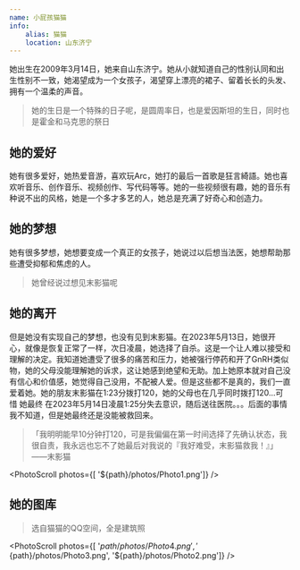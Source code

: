 ```yaml
---
name: 小屁孩猫猫
info:
    alias: 猫猫
    location: 山东济宁
---
```


她出生在2009年3月14日，她来自山东济宁。她从小就知道自己的性别认同和出生性别不一致，她渴望成为一个女孩子，渴望穿上漂亮的裙子、留着长长的头发、拥有一个温柔的声音。

> 她的生日是一个特殊的日子呢，是圆周率日，也是爱因斯坦的生日，同时也是霍金和马克思的祭日

## 她的爱好

她有很多爱好，她热爱音游，喜欢玩Arc，她打的最后一首歌是狂言綺語。她也喜欢听音乐、创作音乐、视频创作、写代码等等。她的一些视频很有趣，她的音乐有种说不出的风格，她是一个多才多艺的人，她总是充满了好奇心和创造力。

## 她的梦想

她有很多梦想，她想要变成一个真正的女孩子，她说过以后想当法医，她想帮助那些遭受抑郁和焦虑的人。

> 她曾经说过想见末影猫呢

## 她的离开

但是她没有实现自己的梦想，也没有见到末影猫。在2023年5月13日，她很开心，就像是恢复正常了一样，次日凌晨，她选择了自杀。这是一个让人难以接受和理解的决定。我知道她遭受了很多的痛苦和压力，她被强行停药和开了GnRH类似物，她的父母没能理解她的诉求，这让她感到绝望和无助。加上她原本就对自己没有信心和价值感，她觉得自己没用，不配被人爱。但是这些都不是真的，我们一直爱着她。她的朋友末影猫在1:23分拨打120，她的父母也在几乎同时拨打120...可惜 她最终 在2023年5月14日凌晨1:25分失去意识，随后送往医院。。。后面的事情我不知道，但是她最终还是没能被救回来。

> 「我明明能早10分钟打120，可是我偏偏在第一时间选择了先确认状态，我很自责，我永远也忘不了她最后对我说的『我好难受，末影猫救我！』」——末影猫

<PhotoScroll photos={[ '${path}/photos/Photo1.png']} />

## 她的图库
> 选自猫猫的QQ空间，全是建筑照

<PhotoScroll photos={[ '${path}/photos/Photo4.png', '${path}/photos/Photo3.png', '${path}/photos/Photo2.png']} />
